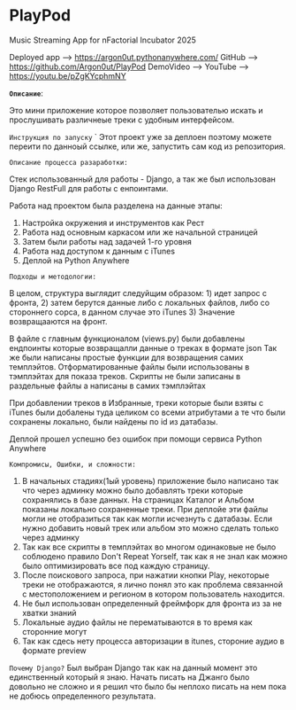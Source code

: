 # PlayPod
Music Streaming App for nFactorial Incubator 2025

Deployed app --> https://argon0ut.pythonanywhere.com/
GitHub --> https://github.com/Argon0ut/PlayPod
DemoVideo --> YouTube --> https://youtu.be/pZgKYcphmNY


**`Описание`**: 

Это мини приложение которое позволяет пользователью искать и прослушивать 
различнеые треки с удобным интерфейсом.

`Инструкция по запуску`
`
Этот проект уже за деплоен поэтому можете переити по данноый ссылке, или же, запустить
сам код из репозитория.

`Описание процесса разаработки:`

Стек использованный для работы - Django, а так же был использован Django RestFull для работы с енпоинтами.

Работа над проектом была разделена на данные этапы:
1) Настройка окружения и инструментов как Рест
2) Работа над основным каркасом или же начальной страницей 
3) Затем были работы над задачей 1-го уровня
4) Работа над доступом к данным с iTunes
5) Деплой на Python Anywhere

`Подходы и методологии:`

В целом, структура выглядит следуйщим образом: 1) идет запрос с фронта, 2) затем берутся данные 
либо с локальных файлов, либо со стороннего сорса, в данном случае это iTunes 3) Значение 
возвращааются на фронт.

В файле с главным функционалом (views.py) были добавлены ендпоинты которые возвращалли данные о треках в формате json
Так же были написаны простые функции для возвращения самих темплэйтов.
Отформатированные файлы были использованы в тэмплэйтах для показа треков.
Скрипты не были записаны в раздельные файлы а написаны в самих тэмплэйтах 

При добавлении треков в Избранные, треки которые были взяты с iTunes были добалены туда целиком со всеми атрибутами
а те что были сохранены локально, были найдены по id из датабазы.

Деплой прошел успешно без ошибок при помощи сервиса Python Anywhere 

`Компромисы, Ошибки, и сложности:`

1) В начальных стадиях(1ый уровень) приложение было написано так что через админку можно было добавлять треки которые сохранялись
в базе данных.
На страницах Каталог и Альбом показаны локально сохраненные треки. При деплойе эти файлы могли не отобразиться так как
могли исчезнуть с датабазы. Если нужно добавить новый трек или альбом это можно сделать только через админку
2) Так как все скрипты в темплэйтах во многом одинаковые не было соблюдено правило Don't Repeat Yorself, так как
я не знал как можно было оптимизировать все под каждую страницу.
3) После поискового запроса, при нажатии кнопки Play, некоторые треки не отображаются, я лично понял это как 
проблема связанной с местоположением и регионом в котором пользователь находится.
4) Не был использован определенный фреймфорк для фронта из за не хватки знаний
5) Локальные аудио файлы не перематываются в то время как сторонние могут
6) Так как сдесь нету процесса авторизации в itunes, стороние аудио в формате preview

`Почему Django?`
Был выбран Django так как на данный момент это единственный который я знаю. Начать писать 
на Джанго было довольно не сложно и я решил что было бы неплохо писать на нем пока не 
добюсь определенного результата.






